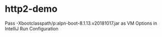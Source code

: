 # http2-demo
Pass -Xbootclasspath/p:alpn-boot-8.1.13.v20181017.jar as VM Options in IntelliJ Run Configuration
